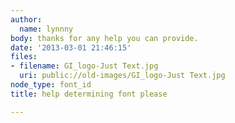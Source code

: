 ```yaml
---
author:
  name: lynnny
body: thanks for any help you can provide.
date: '2013-03-01 21:46:15'
files:
- filename: GI_logo-Just Text.jpg
  uri: public://old-images/GI_logo-Just Text.jpg
node_type: font_id
title: help determining font please

---
```

